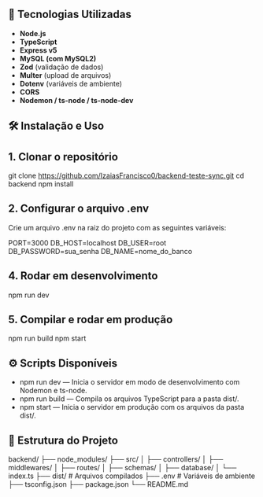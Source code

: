 ## 🚀 Tecnologias Utilizadas

- **Node.js**
- **TypeScript**
- **Express v5**
- **MySQL (com MySQL2)**
- **Zod** (validação de dados)
- **Multer** (upload de arquivos)
- **Dotenv** (variáveis de ambiente)
- **CORS**
- **Nodemon / ts-node / ts-node-dev**

## 🛠️ Instalação e Uso

## 1. Clonar o repositório

git clone https://github.com/IzaiasFrancisco0/backend-teste-sync.git
cd backend
npm install

## 2. Configurar o arquivo .env

Crie um arquivo .env na raiz do projeto com as seguintes variáveis:

PORT=3000
DB_HOST=localhost
DB_USER=root
DB_PASSWORD=sua_senha
DB_NAME=nome_do_banco

## 4. Rodar em desenvolvimento

npm run dev

## 5. Compilar e rodar em produção

npm run build
npm start

## ⚙️ Scripts Disponíveis

- npm run dev — Inicia o servidor em modo de desenvolvimento com Nodemon e ts-node.
- npm run build — Compila os arquivos TypeScript para a pasta dist/.
- npm start — Inicia o servidor em produção com os arquivos da pasta dist/.

## 📁 Estrutura do Projeto

backend/
├── node_modules/
├── src/
│ ├── controllers/
│ ├── middlewares/
│ ├── routes/
│ ├── schemas/
│ ├── database/
│ └── index.ts
├── dist/ # Arquivos compilados
├── .env # Variáveis de ambiente
├── tsconfig.json
├── package.json
└── README.md
